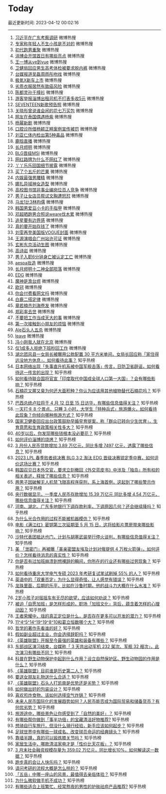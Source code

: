# Today

最近更新时间: 2023-04-12 00:02:16

--- 
1. [习近平在广东考察调研](https://s.weibo.com/weibo?q=%23%E4%B9%A0%E8%BF%91%E5%B9%B3%E5%9C%A8%E5%B9%BF%E4%B8%9C%E8%80%83%E5%AF%9F%E8%B0%83%E7%A0%94%23&Refer=top) 微博热搜
2. [专家称年轻人不生小孩是不对的](https://s.weibo.com/weibo?q=%23%E4%B8%93%E5%AE%B6%E7%A7%B0%E5%B9%B4%E8%BD%BB%E4%BA%BA%E4%B8%8D%E7%94%9F%E5%B0%8F%E5%AD%A9%E6%98%AF%E4%B8%8D%E5%AF%B9%E7%9A%84%23&Refer=top) 微博热搜
3. [初代跑男重聚](https://s.weibo.com/weibo?q=%23%E5%88%9D%E4%BB%A3%E8%B7%91%E7%94%B7%E9%87%8D%E8%81%9A%23&Refer=top) 微博热搜
4. [消博会开馆首日有哪些亮点](https://s.weibo.com/weibo?q=%23%E6%B6%88%E5%8D%9A%E4%BC%9A%E5%BC%80%E9%A6%86%E9%A6%96%E6%97%A5%E6%9C%89%E5%93%AA%E4%BA%9B%E4%BA%AE%E7%82%B9%23&Refer=top) 微博热搜
5. [王一博从ye到yue](https://s.weibo.com/weibo?q=%23%E7%8E%8B%E4%B8%80%E5%8D%9A%E4%BB%8Eye%E5%88%B0yue%23&Refer=top) 微博热搜
6. [卫健局回应男生高考体检被要求脱内裤](https://s.weibo.com/weibo?q=%23%E5%8D%AB%E5%81%A5%E5%B1%80%E5%9B%9E%E5%BA%94%E7%94%B7%E7%94%9F%E9%AB%98%E8%80%83%E4%BD%93%E6%A3%80%E8%A2%AB%E8%A6%81%E6%B1%82%E8%84%B1%E5%86%85%E8%A3%A4%23&Refer=top) 微博热搜
7. [台媒报道吴磊周雨彤吻戏](https://s.weibo.com/weibo?q=%23%E5%8F%B0%E5%AA%92%E6%8A%A5%E9%81%93%E5%90%B4%E7%A3%8A%E5%91%A8%E9%9B%A8%E5%BD%A4%E5%90%BB%E6%88%8F%23&Refer=top) 微博热搜
8. [极氪X新车上市](https://s.weibo.com/weibo?q=%23%E6%9E%81%E6%B0%AAX%E6%96%B0%E8%BD%A6%E4%B8%8A%E5%B8%82%23&Refer=top) 微博热搜
9. [劣质衣服居然有致癌风险](https://s.weibo.com/weibo?q=%23%E5%8A%A3%E8%B4%A8%E8%A1%A3%E6%9C%8D%E5%B1%85%E7%84%B6%E6%9C%89%E8%87%B4%E7%99%8C%E9%A3%8E%E9%99%A9%23&Refer=top) 微博热搜
10. [陈都灵孙千撞衫](https://s.weibo.com/weibo?q=%23%E9%99%88%E9%83%BD%E7%81%B5%E5%AD%99%E5%8D%83%E6%92%9E%E8%A1%AB%23&Refer=top) 微博热搜
11. [游客举报淄博出租司机不打表多收5元](https://s.weibo.com/weibo?q=%23%E6%B8%B8%E5%AE%A2%E4%B8%BE%E6%8A%A5%E6%B7%84%E5%8D%9A%E5%87%BA%E7%A7%9F%E5%8F%B8%E6%9C%BA%E4%B8%8D%E6%89%93%E8%A1%A8%E5%A4%9A%E6%94%B65%E5%85%83%23&Refer=top) 微博热搜
12. [SEVENTEEN新歌预告照](https://s.weibo.com/weibo?q=%23SEVENTEEN%E6%96%B0%E6%AD%8C%E9%A2%84%E5%91%8A%E7%85%A7%23&Refer=top) 微博热搜
13. [关晓彤曾说谁会闲的花七万买包](https://s.weibo.com/weibo?q=%23%E5%85%B3%E6%99%93%E5%BD%A4%E6%9B%BE%E8%AF%B4%E8%B0%81%E4%BC%9A%E9%97%B2%E7%9A%84%E8%8A%B1%E4%B8%83%E4%B8%87%E4%B9%B0%E5%8C%85%23&Refer=top) 微博热搜
14. [网友在泰国偶遇杨紫](https://s.weibo.com/weibo?q=%23%E7%BD%91%E5%8F%8B%E5%9C%A8%E6%B3%B0%E5%9B%BD%E5%81%B6%E9%81%87%E6%9D%A8%E7%B4%AB%23&Refer=top) 微博热搜
15. [杨幂新剧](https://s.weibo.com/weibo?q=%23%E6%9D%A8%E5%B9%82%E6%96%B0%E5%89%A7%23&Refer=top) 微博热搜
16. [口腔诊所借杨颖正畸案例宣传被罚](https://s.weibo.com/weibo?q=%23%E5%8F%A3%E8%85%94%E8%AF%8A%E6%89%80%E5%80%9F%E6%9D%A8%E9%A2%96%E6%AD%A3%E7%95%B8%E6%A1%88%E4%BE%8B%E5%AE%A3%E4%BC%A0%E8%A2%AB%E7%BD%9A%23&Refer=top) 微博热搜
17. [刘亚仁体内检出第5种毒品](https://s.weibo.com/weibo?q=%23%E5%88%98%E4%BA%9A%E4%BB%81%E4%BD%93%E5%86%85%E6%A3%80%E5%87%BA%E7%AC%AC5%E7%A7%8D%E6%AF%92%E5%93%81%23&Refer=top) 微博热搜
18. [鹿晗直播](https://s.weibo.com/weibo?q=%23%E9%B9%BF%E6%99%97%E7%9B%B4%E6%92%AD%23&Refer=top) 微博热搜
19. [长月烬明](https://s.weibo.com/weibo?q=%23%E9%95%BF%E6%9C%88%E7%83%AC%E6%98%8E%23&Refer=top) 微博热搜
20. [BLG晋级MSI](https://s.weibo.com/weibo?q=%23BLG%E6%99%8B%E7%BA%A7MSI%23&Refer=top) 微博热搜
21. [网红路牌为什么不网红了](https://s.weibo.com/weibo?q=%23%E7%BD%91%E7%BA%A2%E8%B7%AF%E7%89%8C%E4%B8%BA%E4%BB%80%E4%B9%88%E4%B8%8D%E7%BD%91%E7%BA%A2%E4%BA%86%23&Refer=top) 微博热搜
22. [丫丫乐乐回国细节披露](https://s.weibo.com/weibo?q=%23%E4%B8%AB%E4%B8%AB%E4%B9%90%E4%B9%90%E5%9B%9E%E5%9B%BD%E7%BB%86%E8%8A%82%E6%8A%AB%E9%9C%B2%23&Refer=top) 微博热搜
23. [买了个五斤的芒果](https://s.weibo.com/weibo?q=%23%E4%B9%B0%E4%BA%86%E4%B8%AA%E4%BA%94%E6%96%A4%E7%9A%84%E8%8A%92%E6%9E%9C%23&Refer=top) 微博热搜
24. [内娱最强男腰精](https://s.weibo.com/weibo?q=%23%E5%86%85%E5%A8%B1%E6%9C%80%E5%BC%BA%E7%94%B7%E8%85%B0%E7%B2%BE%23&Refer=top) 微博热搜
25. [娜扎异域神女造型](https://s.weibo.com/weibo?q=%23%E5%A8%9C%E6%89%8E%E5%BC%82%E5%9F%9F%E7%A5%9E%E5%A5%B3%E9%80%A0%E5%9E%8B%23&Refer=top) 微博热搜
26. [高校图书馆非事业编岗位百人竞争](https://s.weibo.com/weibo?q=%23%E9%AB%98%E6%A0%A1%E5%9B%BE%E4%B9%A6%E9%A6%86%E9%9D%9E%E4%BA%8B%E4%B8%9A%E7%BC%96%E5%B2%97%E4%BD%8D%E7%99%BE%E4%BA%BA%E7%AB%9E%E4%BA%89%23&Refer=top) 微博热搜
27. [男子让女店员帮试文胸遭怒怼](https://s.weibo.com/weibo?q=%23%E7%94%B7%E5%AD%90%E8%AE%A9%E5%A5%B3%E5%BA%97%E5%91%98%E5%B8%AE%E8%AF%95%E6%96%87%E8%83%B8%E9%81%AD%E6%80%92%E6%80%BC%23&Refer=top) 微博热搜
28. [马龙1比3林昀儒](https://s.weibo.com/weibo?q=%23%E9%A9%AC%E9%BE%991%E6%AF%943%E6%9E%97%E6%98%80%E5%84%92%23&Refer=top) 微博热搜
29. [韩国男爱豆小卡的手指甲](https://s.weibo.com/weibo?q=%23%E9%9F%A9%E5%9B%BD%E7%94%B7%E7%88%B1%E8%B1%86%E5%B0%8F%E5%8D%A1%E7%9A%84%E6%89%8B%E6%8C%87%E7%94%B2%23&Refer=top) 微博热搜
30. [邓超晒跑男合照说weare伐木累](https://s.weibo.com/weibo?q=%23%E9%82%93%E8%B6%85%E6%99%92%E8%B7%91%E7%94%B7%E5%90%88%E7%85%A7%E8%AF%B4weare%E4%BC%90%E6%9C%A8%E7%B4%AF%23&Refer=top) 微博热搜
31. [追星要有边界感](https://s.weibo.com/weibo?q=%23%E8%BF%BD%E6%98%9F%E8%A6%81%E6%9C%89%E8%BE%B9%E7%95%8C%E6%84%9F%23&Refer=top) 微博热搜
32. [真的要开始存钱了](https://s.weibo.com/weibo?q=%23%E7%9C%9F%E7%9A%84%E8%A6%81%E5%BC%80%E5%A7%8B%E5%AD%98%E9%92%B1%E4%BA%86%23&Refer=top) 微博热搜
33. [刘雯再登美国版VOGUE封面](https://s.weibo.com/weibo?q=%23%E5%88%98%E9%9B%AF%E5%86%8D%E7%99%BB%E7%BE%8E%E5%9B%BD%E7%89%88VOGUE%E5%B0%81%E9%9D%A2%23&Refer=top) 微博热搜
34. [王源演唱会广州站许可证](https://s.weibo.com/weibo?q=%23%E7%8E%8B%E6%BA%90%E6%BC%94%E5%94%B1%E4%BC%9A%E5%B9%BF%E5%B7%9E%E7%AB%99%E8%AE%B8%E5%8F%AF%E8%AF%81%23&Refer=top) 微博热搜
35. [玄彬东京活动生图](https://s.weibo.com/weibo?q=%23%E7%8E%84%E5%BD%AC%E4%B8%9C%E4%BA%AC%E6%B4%BB%E5%8A%A8%E7%94%9F%E5%9B%BE%23&Refer=top) 微博热搜
36. [高诗岩](https://s.weibo.com/weibo?q=%23%E9%AB%98%E8%AF%97%E5%B2%A9%23&Refer=top) 微博热搜
37. [男子入职6分钟身亡被认定工亡](https://s.weibo.com/weibo?q=%23%E7%94%B7%E5%AD%90%E5%85%A5%E8%81%8C6%E5%88%86%E9%92%9F%E8%BA%AB%E4%BA%A1%E8%A2%AB%E8%AE%A4%E5%AE%9A%E5%B7%A5%E4%BA%A1%23&Refer=top) 微博热搜
38. [aespa妆造](https://s.weibo.com/weibo?q=%23aespa%E5%A6%86%E9%80%A0%23&Refer=top) 微博热搜
39. [长月烬明十二神全部陨落](https://s.weibo.com/weibo?q=%23%E9%95%BF%E6%9C%88%E7%83%AC%E6%98%8E%E5%8D%81%E4%BA%8C%E7%A5%9E%E5%85%A8%E9%83%A8%E9%99%A8%E8%90%BD%23&Refer=top) 微博热搜
40. [EDG](https://s.weibo.com/weibo?q=%23EDG%23&Refer=top) 微博热搜
41. [魔神是澹台烬](https://s.weibo.com/weibo?q=%23%E9%AD%94%E7%A5%9E%E6%98%AF%E6%BE%B9%E5%8F%B0%E7%83%AC%23&Refer=top) 微博热搜
42. [欧冠](https://s.weibo.com/weibo?q=%23%E6%AC%A7%E5%86%A0%23&Refer=top) 微博热搜
43. [你会付费看网文吗](https://s.weibo.com/weibo?q=%23%E4%BD%A0%E4%BC%9A%E4%BB%98%E8%B4%B9%E7%9C%8B%E7%BD%91%E6%96%87%E5%90%97%23&Refer=top) 微博热搜
44. [白鹿二搭定律](https://s.weibo.com/weibo?q=%23%E7%99%BD%E9%B9%BF%E4%BA%8C%E6%90%AD%E5%AE%9A%E5%BE%8B%23&Refer=top) 微博热搜
45. [章若楠齐刘海卷发](https://s.weibo.com/weibo?q=%23%E7%AB%A0%E8%8B%A5%E6%A5%A0%E9%BD%90%E5%88%98%E6%B5%B7%E5%8D%B7%E5%8F%91%23&Refer=top) 微博热搜
46. [郑彩率去世](https://s.weibo.com/weibo?q=%23%E9%83%91%E5%BD%A9%E7%8E%87%E5%8E%BB%E4%B8%96%23&Refer=top) 微博热搜
47. [不要把工作当成天大的事](https://s.weibo.com/weibo?q=%23%E4%B8%8D%E8%A6%81%E6%8A%8A%E5%B7%A5%E4%BD%9C%E5%BD%93%E6%88%90%E5%A4%A9%E5%A4%A7%E7%9A%84%E4%BA%8B%23&Refer=top) 微博热搜
48. [第一次接触到小朋友的烦恼](https://s.weibo.com/weibo?q=%23%E7%AC%AC%E4%B8%80%E6%AC%A1%E6%8E%A5%E8%A7%A6%E5%88%B0%E5%B0%8F%E6%9C%8B%E5%8F%8B%E7%9A%84%E7%83%A6%E6%81%BC%23&Refer=top) 微博热搜
49. [Ale石头人五杀](https://s.weibo.com/weibo?q=%23Ale%E7%9F%B3%E5%A4%B4%E4%BA%BA%E4%BA%94%E6%9D%80%23&Refer=top) 微博热搜
50. [leave](https://s.weibo.com/weibo?q=%23leave%23&Refer=top) 微博热搜
51. [冯小刚我人就在北京](https://s.weibo.com/weibo?q=%23%E5%86%AF%E5%B0%8F%E5%88%9A%E6%88%91%E4%BA%BA%E5%B0%B1%E5%9C%A8%E5%8C%97%E4%BA%AC%23&Refer=top) 微博热搜
52. [仅1成多人拒绝下班秒回工作](https://s.weibo.com/weibo?q=%23%E4%BB%851%E6%88%90%E5%A4%9A%E4%BA%BA%E6%8B%92%E7%BB%9D%E4%B8%8B%E7%8F%AD%E7%A7%92%E5%9B%9E%E5%B7%A5%E4%BD%9C%23&Refer=top) 微博热搜
53. [湖北团风县一女局长被曝用公款配置 30 平方米单间，女局长回应称「家住得远没地方休息」，如何看待此事？](https://www.zhihu.com/question/594886426) 知乎热榜
54. [日本网络出现「失事直升机系被中国军舰击落」传言，日防卫省辟谣，如何看待这一传言的出现？](https://www.zhihu.com/question/594953750) 知乎热榜
55. [如何看待联合国将官宣「印度取代中国成全球人口第一大国」？会有哪些影响？](https://www.zhihu.com/question/594870585) 知乎热榜
56. [石楠花又腥又臭为何还大面积种？你认为应该用其他植物替代石楠花吗？](https://www.zhihu.com/question/594892492) 知乎热榜
57. [巴西总统卢拉将于 4 月 12 日至 15 日访华，有哪些信息值得关注？](https://www.zhihu.com/question/594922903) 知乎热榜
58. [一天打卡 8 个景点、只睡 3 小时，大学生「特种兵式」旅游爆火，如何看待此现象？你倾向哪种旅游方式？](https://www.zhihu.com/question/593979429) 知乎热榜
59. [国家卫健委回应出台政策鼓励早婚早育提案，称「群众已转向少生优育」，生育意愿和生育政策相关性多大？](https://www.zhihu.com/question/594877110) 知乎热榜
60. [40岁以后，你发现哪些钱根本没必要花？](https://www.zhihu.com/question/593808844) 知乎热榜
61. [如何评价淄博的烧烤？](https://www.zhihu.com/question/510779192) 知乎热榜
62. [3 月份人民币贷款增加 3.89 万亿元，同比多增 7497 亿元，透露了哪些信息？](https://www.zhihu.com/question/594953345) 知乎热榜
63. [2023 LPL 春季败者组决赛 BLG 3:2 淘汰 EDG 晋级决赛锁定季中赛，如何评价这场比赛？](https://www.zhihu.com/question/594944085) 知乎热榜
64. [韩国召见日本外交官，要求立刻撤回《外交蓝皮书》中涉及「独岛」所有权的相关表述，释放了哪些信息？](https://www.zhihu.com/question/594923574) 知乎热榜
65. [两男子因破解无人机禁飞限高程序获刑，系上海首例，这起到了哪些警示作用？](https://www.zhihu.com/question/594222897) 知乎热榜
66. [央行数据显示，一季度人民币存款增加 15.39 万亿元 同比多增 4.54 万亿元，哪些信息值得关注？](https://www.zhihu.com/question/594951502) 知乎热榜
67. [河南、湖北、广东多地银行下调存款利率，下调原因几何？还会继续降吗？](https://www.zhihu.com/question/594969385) 知乎热榜
68. [为什么光合作用的过程不能被机器模仿？](https://www.zhihu.com/question/594430756) 知乎热榜
69. [电影《满江红》密钥第三次延期至 5 月 15 日，这将给影片票房带来哪些影响？](https://www.zhihu.com/question/594727615) 知乎热榜
70. [沙特代表团抵达也门，计划与胡塞武装举行停火谈判，有哪些信息值得关注？](https://www.zhihu.com/question/594598812) 知乎热榜
71. [美 「泄密门」再被曝「美亲密盟友埃及计划对俄提供 4 万枚火箭弹」，如何评价？怎样看待消息的真实性？](https://www.zhihu.com/question/594927785) 知乎热榜
72. [你是否有过加班崩溃到想裸辞的瞬间，你所在的行业还有哪些过劳现象？](https://www.zhihu.com/question/594683867) 知乎热榜
73. [如何看待重庆大学电气专硕 2023 年考研复试笔试刷掉 55% 的人？](https://www.zhihu.com/question/593215331) 知乎热榜
74. [英语中的「双重否定」为什么显得奇怪，让人感觉有错误？](https://www.zhihu.com/question/20767261) 知乎热榜
75. [龙珠里面，后期的乐平，比如在沙鲁时期，他的战斗力大概在什么水准？](https://www.zhihu.com/question/295961918) 知乎热榜
76. [2岁小孩子对摇摇车有无尽的欲望，应该如何劝说？](https://www.zhihu.com/question/36043529) 知乎热榜
77. [被迫「自愿加班」是怎样形成的，职场「加班文化」背后，蕴含着怎样的心理动因？](https://www.zhihu.com/question/594683639) 知乎热榜
78. [王者荣耀中，瑶的真正定位是什么，是否存在更多可以开发的潜力？](https://www.zhihu.com/question/577785044) 知乎热榜
79. [11^4^5^14^19^19^8^10和葛立恒数哪个大？](https://www.zhihu.com/question/594664976) 知乎热榜
80. [哲学的著作先看谁的好？](https://www.zhihu.com/question/594336886) 知乎热榜
81. [假如副业超过主业，你会选择辞职吗？](https://www.zhihu.com/question/594330525) 知乎热榜
82. [《英雄联盟》开服至今最强的英雄和装备有哪些？](https://www.zhihu.com/question/593036634) 知乎热榜
83. [东部战区演习结束，台媒称「 3 天共出动军机 232 架次、军舰 32 艘次」，此次演习有哪些不同？](https://www.zhihu.com/question/594873184) 知乎热榜
84. [科普在野生动物保护中起到什么作用？设立自然保护区、野生动物园的作用是什么？](https://www.zhihu.com/question/594565559) 知乎热榜
85. [《英雄联盟》目前谁是历史第二人？](https://www.zhihu.com/question/594331706) 知乎热榜
86. [要送女朋友礼物送什么合适？](https://www.zhihu.com/question/593812338) 知乎热榜
87. [《英雄联盟》石头人打凯南是优势还是劣势？](https://www.zhihu.com/question/591391128) 知乎热榜
88. [如何做出好的包装设计？](https://www.zhihu.com/question/50385027) 知乎热榜
89. [喜欢煎炸食物，该如何选择空气炸锅？](https://www.zhihu.com/question/591071761) 知乎热榜
90. [未来人民币国际化的发展趋势如何？人民币能否成为国际贸易和储备货币？有何优劣势？](https://www.zhihu.com/question/594822027) 知乎热榜
91. [旅游途中，哪些景色让你感受到了「自然的美好」？](https://www.zhihu.com/question/592203819) 知乎热榜
92. [有哪些帮你做到「事半功倍」的宝藏清洁好物推荐?](https://www.zhihu.com/question/593485886) 知乎热榜
93. [想骑自行车旅行，但没什么骑行经验，新手应该如何起步？](https://www.zhihu.com/question/593436937) 知乎热榜
94. [足球世界中有哪些一球成名、改变球员命运的经典镜头？](https://www.zhihu.com/question/594731117) 知乎热榜
95. [靠墙半蹲，真的可以锻炼膝关节吗？](https://www.zhihu.com/question/592275213) 知乎热榜
96. [家居生活中，哪款清洁家电才是「性价比天花板」？](https://www.zhihu.com/question/593485947) 知乎热榜
97. [3 月末社会融资规模存量为 359.02 万亿元，同比增长10%，如何解读这一数据？](https://www.zhihu.com/question/594952860) 知乎热榜
98. [跑步真的会让人快乐吗？](https://www.zhihu.com/question/593291581) 知乎热榜
99. [请问考研的流程大概是怎么样的？](https://www.zhihu.com/question/548844410) 知乎热榜
100. [「五岳」中哪一座山的风景，最值得去亲临体验？](https://www.zhihu.com/question/592746756) 知乎热榜
101. [为什么微软做手机不成功？](https://www.zhihu.com/question/589837109) 知乎热榜
102. [有哪些适合上班繁忙、经常熬夜的男性的护肤祛痘产品推荐?](https://www.zhihu.com/question/589539915) 知乎热榜
